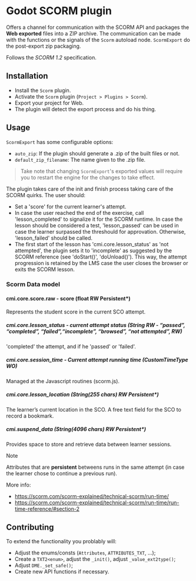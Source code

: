 # Godot SCORM plugin

Offers a channel for communication with the SCORM API and packages the **Web exported** files into a ZIP archive. The communication can be made with the functions or the signals of the `Scorm` autoload node. `ScormExport` do the post-export zip packaging.

Follows the _SCORM 1.2_ specification.

## Installation

- Install the `Scorm` plugin.
- Activate the `Scorm` plugin (`Project > Plugins > Scorm`).
- Export your project for Web.
- The plugin will detect the export process and do his thing.

## Usage

`ScormExport` has some configurable options:

- `auto_zip`: If the plugin should generate a .zip of the built files or not.
- `default_zip_filename`: The name given to the .zip file.

> Take note that changing `ScormExport`'s exported values will require you to restart the engine for the changes to take effect.

The plugin takes care of the init and finish process taking care of the SCORM quirks. The user should:

- Set a 'score' for the current learner's attempt.
- In case the user reached the end of the exercise, call 'lesson_completed' to signalize it for
the SCORM runtime. In case the lesson should be considered a test, 'lesson_passed' can be used
in case the learner surpassed the threshould for approvation. Otherwise, 'lesson_failed' should
be called.
- The first start of the lesson has 'cmi.core.lesson_status' as 'not attempted', the plugin
sets it to 'incomplete' as suggested by the SCORM reference (see 'doStart()', 'doUnload()').
This way, the attempt progression is retained by the LMS case the user closes the browser
or exits the SCORM lesson.

### Scorm Data model

#### cmi.core.score.raw - score (float RW Persistent*)

Represents the student score in the current SCO attempt.

##### cmi.core.lesson_status - current attempt status (String RW - “passed”, “completed”, “failed”,“incomplete”, “browsed”, “not attempted”, RW)

'completed' the attempt, and if he 'passed' or 'failed'.

##### cmi.core.session_time - Current attempt running time (CustomTimeType WO)

Managed at the Javascript routines (scorm.js).

##### cmi.core.lesson_location (String(255 chars) RW Persistent*)

The learner’s current location in the SCO. A free text field for the SCO to record a bookmark.

##### cmi.suspend_data (String(4096 chars) RW Persistent*)

Provides space to store and retrieve data between learner sessions.

> [!NOTE]
> Attributes that are **persistent** betweens runs in the same attempt (in case the learner chose to
continue a previous run).

More info:

- <https://scorm.com/scorm-explained/technical-scorm/run-time/>
- <https://scorm.com/scorm-explained/technical-scorm/run-time/run-time-reference/#section-2>

## Contributing

To extend the functionality you problably will:

- Adjust the enums/consts (`Attributes`, `ATTRIBUTES_TXT`, ...);
- Create a `TXT2<enum>`, adjust the `_init()`, adjust `_value_ext2type()`;
- Adjust `DME._set_safe()`;
- Create new API functions if necessary.
